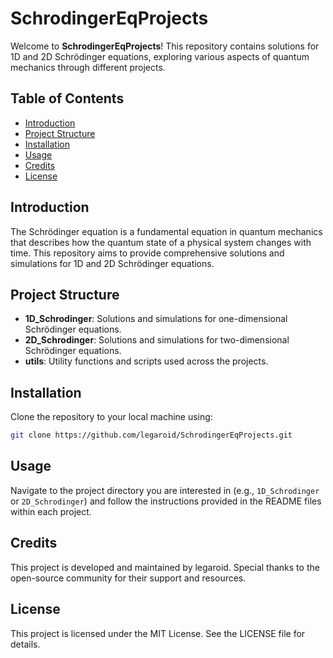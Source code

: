 # SchrodingerEqProjects

Welcome to **SchrodingerEqProjects**! This repository contains solutions for 1D and 2D Schrödinger equations, exploring various aspects of quantum mechanics through different projects.

## Table of Contents

- [Introduction](#introduction)
- [Project Structure](#project-structure)
- [Installation](#installation)
- [Usage](#usage)
- [Credits](#credits)
- [License](#license)

## Introduction

The Schrödinger equation is a fundamental equation in quantum mechanics that describes how the quantum state of a physical system changes with time. This repository aims to provide comprehensive solutions and simulations for 1D and 2D Schrödinger equations.

## Project Structure

- **1D_Schrodinger**: Solutions and simulations for one-dimensional Schrödinger equations.
- **2D_Schrodinger**: Solutions and simulations for two-dimensional Schrödinger equations.
- **utils**: Utility functions and scripts used across the projects.

## Installation

Clone the repository to your local machine using:
```sh
git clone https://github.com/legaroid/SchrodingerEqProjects.git
```
## Usage

Navigate to the project directory you are interested in (e.g., `1D_Schrodinger` or `2D_Schrodinger`) and follow the instructions provided in the README files within each project.

## Credits

This project is developed and maintained by legaroid. Special thanks to the open-source community for their support and resources.

## License

This project is licensed under the MIT License. See the LICENSE file for details.
